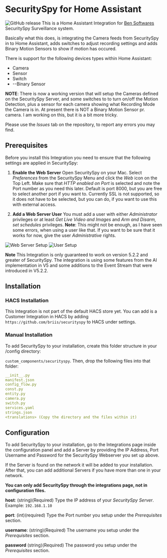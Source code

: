 # SecuritySpy for Home Assistant
![GitHub release](https://img.shields.io/github/release/briis/securityspy.svg?style=flat-square)
This is a Home Assistant Integration for [Ben Softwares](https://www.bensoftware.com) SecuritySpy Surveillance system.

Basically what this does, is integrating the Camera feeds from SecuritySpy in to Home Assistant, adds switches to adjust recording settings and adds Binary Motion Sensors to show if motion has occured.

There is support for the following devices types within Home Assistant:
* Camera
* Sensor
* Switch
* --Binary Sensor

**NOTE**: There is now a working version that will setup the Cameras defined on the SecuritySpy Server, and some switches to to turn on/off the Motion Detection, plus a sensor for each camera showing what Recording Mode the Camera is in.
At present there is NOT a Binary Motion Sensor pr. camera. I am working on this, but it is a bit more tricky.

Please use the *Issues* tab on the repository, to report any errors you may find.

## Prerequisites

Before you install this Integration you need to ensure that the following settings are applied in SecuritySpy:

1. **Enable the Web Server** Open SecuritySpy on your Mac. Select *Preferences* from the SecuritySpy Menu and click the *Web* icon on the Top Left. Make sure that *HTTP enabled on Port* is selected and note the Port number as you need this later. Default is port 8000, but you are free to select another port if you want to. Currently SSL is not supported, so it does not have to be selected, but you can do, if you want to use this with external access.

2. **Add a Web Server User** You must add a user with either *Administrator* privileges or at least *Get Live Video and Images* and *Arm and Disarm, set schedules* privileges. **Note**: This might not be enough, as I have seen some errors, when using a user like that. If you want to be sure that it works for now, give the user *Administrative* rights.

![Web Server Setup](https://github.com/briis/securityspy/blob/master/support_files/secspy_webserver_sm.png) ![User Setup](https://github.com/briis/securityspy/blob/master/support_files/secspy_users_sm.png)

**Note** This Integration is only guaranteed to work on version 5.2.2 and greater of SecuritySpy. The integration is using some features from the AI implementation in V5 and some additions to the Event Stream that were introduced in V5.2.2.

## Installation

### HACS Installation
This Integration is not part of the default HACS store yet. You can add is a Customer Integration in HACS by adding `https://github.com/briis/securityspy` to HACS under settings.

### Manual Installation

To add SecuritySpy to your installation, create this folder structure in your /config directory:

`custom_components/securityspy`.
Then, drop the following files into that folder:

```yaml
__init__.py
manifest.json
config_flow.py
const.py
entity.py
camera.py
switch.py
services.yaml
strings.json
<translations> (Copy the directory and the files within it)
```


## Configuration
To add SecuritySpy to your installation, go to the Integrations page inside the configuration panel and add a Server by providing the IP Address, Port Username and Password for the SecuritySpy Webserver you set up above.

If the Server is found on the network it will be added to your installation. After that, you can add additional Servers if you have more than one in your network.

**You can only add SecuritySpy through the integrations page, not in configuration files.**

**host**:
(string)(Required) Type the IP address of your *SecuritySpy Server*. Example: `192.168.1.10`

**port**:
(int)(required) Type the Port number you setup under the *Prerequisites* section.

**username**:
(string)(Required) The username you setup under the *Prerequisites* section.

**password**
(string)(Required) The password you setup under the *Prerequisites* section.

